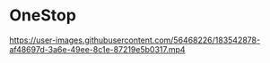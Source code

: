 # OneStop





https://user-images.githubusercontent.com/56468226/183542878-af48697d-3a6e-49ee-8c1e-87219e5b0317.mp4

